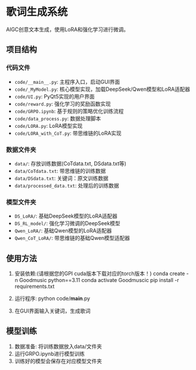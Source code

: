 # 歌词生成系统

AIGC创意文本生成，使用LoRA和强化学习进行微调。

## 项目结构

### 代码文件
- `code/__main__.py`: 主程序入口，启动GUI界面
- `code/_MyModel.py`: 核心模型实现，加载DeepSeek/Qwen模型和LoRA适配器
- `code/UI.py`: PyQt5实现的用户界面
- `code/reward.py`: 强化学习的奖励函数实现
- `code/GRPO.ipynb`: 基于规则的策略优化训练流程
- `code/data_process.py`: 数据处理脚本
- `code/LORA.py`: LoRA模型实现
- `code/LORA_with_CoT.py`: 带思维链的LoRA实现

### 数据文件夹
- `data/`: 存放训练数据(CoTdata.txt, DSdata.txt等)
- `data/CoTdata.txt`: 带思维链的训练数据
- `data/DSdata.txt`: 关键词：原文训练数据
- `data/processed_data.txt`: 处理后的训练数据

### 模型文件夹
- `DS_LoRA/`: 基础DeepSeek模型的LoRA适配器
- `DS_RL_model/`: 强化学习微调的DeepSeek模型 
- `Qwen_LoRA/`: 基础Qwen模型的LoRA适配器
- `Qwen_CoT_LoRA/`: 带思维链的基础Qwen模型适配器

## 使用方法

1. 安装依赖:(请根据您的GPI cuda版本下载对应的torch版本！)
conda create -n Goodmusic python==3.11
conda activate Goodmuscic
pip install -r requirements.txt


3. 运行程序:
python code/__main__.py

4. 在GUI界面输入关键词，生成歌词

## 模型训练

1. 数据准备: 将训练数据放入data/文件夹
2. 运行GRPO.ipynb进行模型训练
3. 训练好的模型会保存在对应模型文件夹

